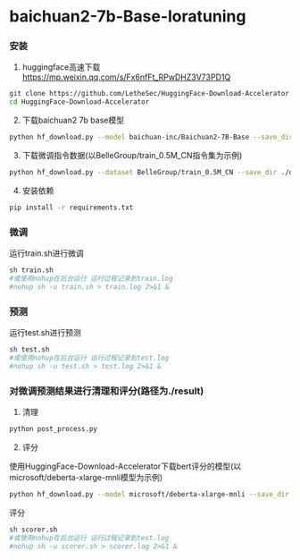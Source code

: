 # baichuan2-7b-Base-loratuning


### 安装

1. huggingface高速下载 https://mp.weixin.qq.com/s/Fx6nfFt_RPwDHZ3V73PD1Q
```bash
git clone https://github.com/LetheSec/HuggingFace-Download-Accelerator.git
cd HuggingFace-Download-Accelerator
```

2. 下载baichuan2 7b base模型
```bash
python hf_download.py --model baichuan-inc/Baichuan2-7B-Base --save_dir ./Baichuan2-7B-Base
```

3. 下载微调指令数据(以BelleGroup/train_0.5M_CN指令集为示例)
```bash
python hf_download.py --dataset BelleGroup/train_0.5M_CN --save_dir ./data
```

4. 安装依赖
```bash
pip install -r requirements.txt
```

### 微调
运行train.sh进行微调
```bash
sh train.sh
#或使用nohup在后台运行 运行过程记录到train.log
#nohup sh -u train.sh > train.log 2>&1 &
```

### 预测
运行test.sh进行预测
```bash
sh test.sh
#或使用nohup在后台运行 运行过程记录到test.log
#nohup sh -u test.sh > test.log 2>&1 &
```

### 对微调预测结果进行清理和评分(路径为./result)

1. 清理

```bash
python post_process.py
```

2. 评分

  使用HuggingFace-Download-Accelerator下载bert评分的模型(以microsoft/deberta-xlarge-mnli模型为示例)
```bash
python hf_download.py --model microsoft/deberta-xlarge-mnli --save_dir ./deberta-xlarge-mnli
```

  评分
```bash
sh scorer.sh
#或使用nohup在后台运行 运行过程记录到test.log
#nohup sh -u scorer.sh > scorer.log 2>&1 &
```

